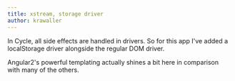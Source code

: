 ```yaml
---
title: xstream, storage driver
author: krawaller
---
```


In Cycle, all side effects are handled in drivers. So for this app I've added a localStorage driver alongside the regular DOM driver.

Angular2's powerful templating actually shines a bit here in comparison with many of the others.
